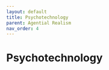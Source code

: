 ```yaml
---
layout: default
title: Psychotechnology
parent: Agential Realism
nav_order: 4
---
```


# Psychotechnology
